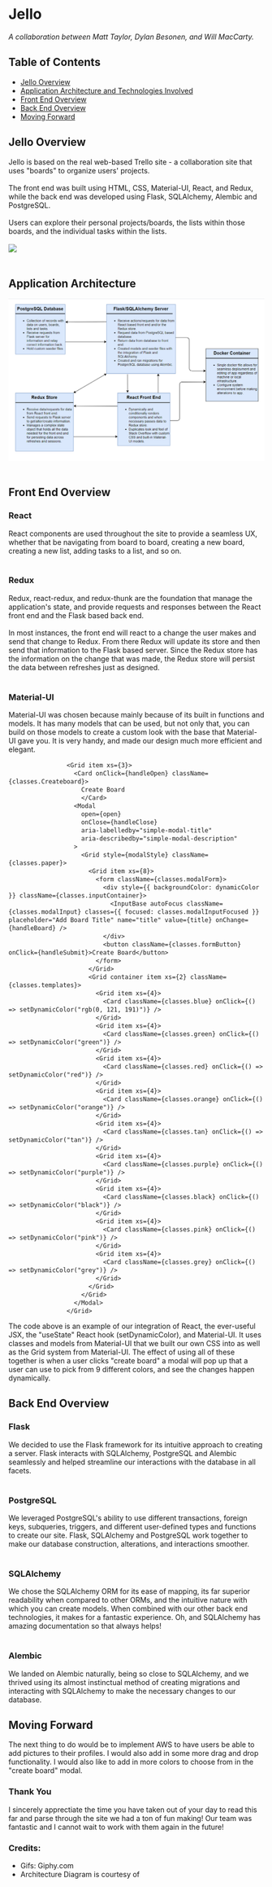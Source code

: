 # Jello
*A collaboration between Matt Taylor, Dylan Besonen, and Will MacCarty.*
## Table of Contents 
- [Jello Overview](#jello-overview)
- [Application Architecture and Technologies Involved](#application-architecture)
- [Front End Overview](#front-end-overview)
- [Back End Overview](#back-end-overview)
- [Moving Forward](#moving-forward)
## Jello Overview
Jello is based on the real web-based Trello site - a collaboration site that uses "boards" to organize users' projects.
</br>
</br>
The front end was built using HTML, CSS, Material-UI, React, and Redux, while the back end was developed using Flask, SQLAlchemy, Alembic and PostgreSQL.
</br>
</br>
Users can explore their personal projects/boards, the lists within those boards, and the individual tasks within the lists.
</br>
</br>
![](https://media.giphy.com/media/4dJnWp46vPGcdK8iHh/giphy.gif)
</br>
</br>
## Application Architecture
![Jello Architecture](https://raw.githubusercontent.com/MatthewTaylor9758/Jello-app/master/client/src/images/Jello%20Architecture.png)
</br>
</br>
## Front End Overview
### React
React components are used throughout the site to provide a seamless UX, whether that be navigating from board to board, creating a new board, creating a new list, adding tasks to a list, and so on.</br>
</br>
### Redux
Redux, react-redux, and redux-thunk are the foundation that manage the application's state, and provide requests and responses between the React front end and the Flask based back end.
</br>
</br>
In most instances, the front end will react to a change the user makes and send that change to Redux. From there Redux will update its store and then send that information to the Flask based server. Since the Redux store has the information on the change that was made, the Redux store will persist the data between refreshes just as designed.
</br>
</br>
### Material-UI
Material-UI was chosen because mainly because of its built in functions and models. It has many models that can be used, but not only that, you can build on those models to create a custom look with the base that Material-UI gave you. It is very handy, and made our design much more efficient and elegant.
```
                <Grid item xs={3}>
                  <Card onClick={handleOpen} className={classes.Createboard}>
                    Create Board
                    </Card>
                  <Modal
                    open={open}
                    onClose={handleClose}
                    aria-labelledby="simple-modal-title"
                    aria-describedby="simple-modal-description"
                  >
                    <Grid style={modalStyle} className={classes.paper}>
                      <Grid item xs={8}>
                        <form className={classes.modalForm}>
                          <div style={{ backgroundColor: dynamicColor }} className={classes.inputContainer}>
                            <InputBase autoFocus className={classes.modalInput} classes={{ focused: classes.modalInputFocused }} placeholder="Add Board Title" name="title" value={title} onChange={handleBoard} />
                          </div>
                          <button className={classes.formButton} onClick={handleSubmit}>Create Board</button>
                        </form>
                      </Grid>
                      <Grid container item xs={2} className={classes.templates}>
                        <Grid item xs={4}>
                          <Card className={classes.blue} onClick={() => setDynamicColor("rgb(0, 121, 191)")} />
                        </Grid>
                        <Grid item xs={4}>
                          <Card className={classes.green} onClick={() => setDynamicColor("green")} />
                        </Grid>
                        <Grid item xs={4}>
                          <Card className={classes.red} onClick={() => setDynamicColor("red")} />
                        </Grid>
                        <Grid item xs={4}>
                          <Card className={classes.orange} onClick={() => setDynamicColor("orange")} />
                        </Grid>
                        <Grid item xs={4}>
                          <Card className={classes.tan} onClick={() => setDynamicColor("tan")} />
                        </Grid>
                        <Grid item xs={4}>
                          <Card className={classes.purple} onClick={() => setDynamicColor("purple")} />
                        </Grid>
                        <Grid item xs={4}>
                          <Card className={classes.black} onClick={() => setDynamicColor("black")} />
                        </Grid>
                        <Grid item xs={4}>
                          <Card className={classes.pink} onClick={() => setDynamicColor("pink")} />
                        </Grid>
                        <Grid item xs={4}>
                          <Card className={classes.grey} onClick={() => setDynamicColor("grey")} />
                        </Grid>
                      </Grid>
                    </Grid>
                  </Modal>
                </Grid>
```
The code above is an example of our integration of React, the ever-useful JSX, the "useState" React hook (setDynamicColor), and Material-UI. It uses classes and models from Material-UI that we built our own CSS into as well as the Grid system from Material-UI. The effect of using all of these together is when a user clicks "create board" a modal will pop up that a user can use to pick from 9 different colors, and see the changes happen dynamically.
</br>
## Back End Overview
### Flask
We decided to use the Flask framework for its intuitive approach to creating a server. Flask interacts with SQLAlchemy, PostgreSQL and Alembic seamlessly and helped streamline our interactions with the database in all facets.
</br>
</br>
### PostgreSQL
We leveraged PostgreSQL's ability to use different transactions, foreign keys, subqueries, triggers, and different user-defined types and functions to create our site. Flask, SQLAlchemy and PostgreSQL work together to make our database construction, alterations, and interactions smoother.
</br>
</br>
### SQLAlchemy
We chose the SQLAlchemy ORM for its ease of mapping, its far superior readability when compared to other ORMs, and the intuitive nature with which you can create models. When combined with our other back end technologies, it makes for a fantastic experience. Oh, and SQLAlchemy has amazing documentation so that always helps!
</br>
</br>
### Alembic
We landed on Alembic naturally, being so close to SQLAlchemy, and we thrived using its almost instinctual method of creating migrations and interacting with SQLAlchemy to make the necessary changes to our database.

## Moving Forward
The next thing to do would be to implement AWS to have users be able to add pictures to their profiles. I would also add in some more drag and drop functionality. I would also like to add in more colors to choose from in the "create board" modal.

### Thank You

I sincerely apprectiate the time you have taken out of your day to read this far and parse through the site we had a ton of fun making! Our team was fantastic and I cannot wait to work with them again in the future!

### Credits:

<ul>
  <li>Gifs: Giphy.com</li>
  <li>Architecture Diagram is courtesy of</li> 
</ul>
